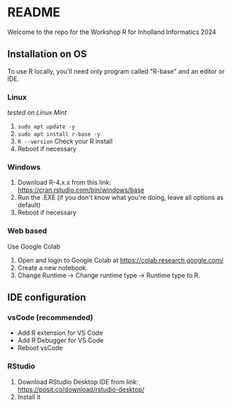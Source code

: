 # README
Welcome to the repo for the Workshop R for Inholland Informatics 2024

## Installation on OS
To use R locally, you'll need only program called "R-base" and an editor or IDE.

### Linux
*tested on Linux Mint*
1. `sudo apt update -y`
2. `sudo apt install r-base -y`
3. `R --version` Check your R install
4. Reboot if necessary

### Windows
1. Download R-4.x.x from this link: https://cran.rstudio.com/bin/windows/base
2. Run the .EXE (if you don't know what you're doing, leave all options as default)
3. Reboot if necessary

### Web based
Use Google Colab
1. Open and login to Google Colab at https://colab.research.google.com/ 
2. Create a new notebook.
3. Change Runtime -> Change runtime type -> Runtime type to R.

## IDE configuration

### vsCode (recommended)
* Add R extension for VS Code
* Add R Debugger for VS Code
* Reboot vsCode

### RStudio
1. Download RStudio Desktop IDE from link: https://posit.co/download/rstudio-desktop/
2. Install it